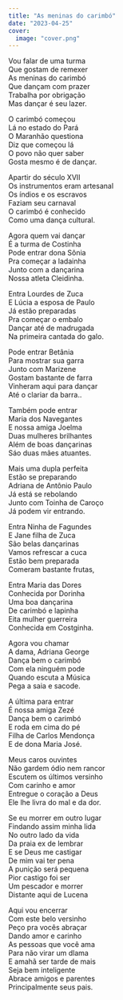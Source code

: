 ```yaml
---
title: "As meninas do carimbó"
date: "2023-04-25"
cover:
  image: "cover.png"
---
```


Vou falar de uma turma  
Que gostam de  remexer  
As meninas do carimbó  
Que dançam com prazer  
Trabalha por obrigação  
Mas dançar é seu lazer.  

O carimbó começou  
Lá no estado do Pará  
O Maranhão questiona  
Diz que começou lá  
O povo não quer saber  
Gosta mesmo é de dançar.  

Apartir do século XVII  
Os instrumentos eram artesanal  
Os índios e os escravos  
Faziam seu carnaval  
O carimbó é conhecido  
Como uma dança cultural.  

Agora quem vai dançar  
É a turma de Costinha  
Pode entrar dona Sônia  
Pra começar a ladainha  
Junto com a dançarina  
Nossa atleta Cleidinha.  

<!-- pagebreak -->

Entra Lourdes de Zuca  
E Lúcia a esposa de Paulo  
Já estão preparadas  
Pra começar o embalo  
Dançar até de madrugada  
Na primeira cantada do galo.  

Pode entrar Betânia  
Para mostrar sua garra  
Junto com Marizene  
Gostam bastante de  farra  
Vinheram aqui para dançar  
Até o clariar da barra..  

Também pode entrar  
Maria dos Navegantes  
E nossa amiga Joelma  
Duas mulheres brilhantes  
Além de boas  dançarinas  
Sáo duas mães atuantes.  

Mais uma dupla perfeita  
Estão se preparando  
Adriana de Antônio Paulo  
Já está se rebolando  
Junto com Toinha de Caroço  
Já podem vir entrando.  

<!-- pagebreak -->

Entra Ninha de Fagundes  
E Jane filha de Zuca  
São belas dançarinas  
Vamos refrescar a cuca  
Estão bem preparada  
Comeram bastante frutas,  

Entra Maria das Dores  
Conhecida por Dorinha  
Uma boa dançarina  
De carimbó e lapinha  
Eita  mulher guerreira  
Conhecida em Costginha.  

Agora vou chamar  
A dama, Adriana George  
Dança bem o carimbó  
Com ela ninguém pode  
Quando escuta a Música  
Pega a saia e sacode.  

A última para entrar  
É nossa amiga Zezé  
Dança bem o carimbó  
E roda em cima do pé  
Filha de Carlos Mendonça  
E de dona Maria José.  

<!-- pagebreak -->

Meus caros ouvintes  
Não gardem ódio nem rancor  
Escutem os últimos versinho  
Com carinho e amor  
Entregue o coração a Deus  
Ele lhe livra do mal e da dor.  

Se eu morrer em outro lugar  
Findando assim minha lida  
No outro lado da vida  
Da praia ex de lembrar  
E se Deus me castigar  
De mim vai ter pena  
A punição será pequena  
Pior castigo foi ser  
Um pescador e morrer  
Distante aqui de Lucena  

Aqui vou encerrar  
Com este belo versinho  
Peço pra vocês abraçar  
Dando amor e carinho  
As pessoas que você ama  
Para não virar um dlama  
E amahã ser tarde de mais  
Seja bem inteligente  
Abrace amigos e parentes  
Principalmente seus pais.  
